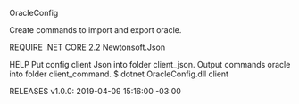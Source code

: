 OracleConfig

Create commands to import and export oracle.

REQUIRE
	.NET CORE 2.2
	Newtonsoft.Json
	
HELP
	Put config client Json into folder client_json.
	Output commands oracle into folder client_command.
	$ dotnet OracleConfig.dll client

RELEASES
	v1.0.0: 2019-04-09 15:16:00 -03:00